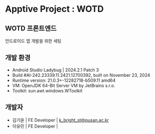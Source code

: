 # Apptive Project : WOTD
## WOTD 프론트엔드
안드로이드 앱 개발을 위한 세팅
## 개발 환경
- Android Studio Ladybug | 2024.2.1 Patch 3
- Build #AI-242.23339.11.2421.12700392, built on November 23, 2024
- Runtime version: 21.0.3+-12282718-b509.11 amd64
- VM: OpenJDK 64-Bit Server VM by JetBrains s.r.o.
- Toolkit: sun.awt.windows.WToolkit
## 개발자
- 김기윤 | FE Developer | k_bright_st@pusan.ac.kr
- 이유민 | FE Developer | 